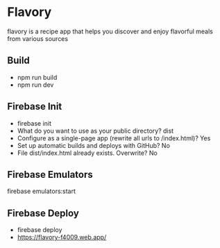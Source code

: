 # Flavory
flavory is a recipe app that helps you discover and enjoy flavorful meals from various sources

## Build
- npm run build
- npm run dev

## Firebase Init
- firebase init
- What do you want to use as your public directory? dist
- Configure as a single-page app (rewrite all urls to /index.html)? Yes
- Set up automatic builds and deploys with GitHub? No
- File dist/index.html already exists. Overwrite? No

## Firebase Emulators
firebase emulators:start

## Firebase Deploy
- firebase deploy
- https://flavory-f4009.web.app/